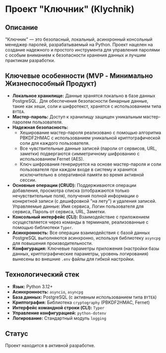 # Проект "Ключник" (Klychnik)

## Описание

"Ключник" — это безопасный, локальный, асинхронный консольный менеджер паролей, разрабатываемый на Python. Проект нацелен на создание надежного и простого инструмента для управления паролями с особым вниманием к безопасности хранения данных и лучшим практикам разработки.

## Ключевые особенности (MVP - Минимально Жизнеспособный Продукт)

*   **Локальное хранилище:** Данные хранятся локально в базе данных PostgreSQL. Для обеспечения безопасности бинарные данные, такие как хеши, соли и шифротекст, хранятся с использованием типа `BYTEA`.
*   **Мастер-пароль:** Доступ к хранилищу защищен уникальным мастер-паролем пользователя.
*   **Надежная безопасность:**
    *   Хеширование мастер-пароля реализовано с помощью алгоритма PBKDF2HMAC с использованием уникальной криптографической соли для каждого пользователя.
    *   Все чувствительные данные записей (пароли от сервисов, URL, заметки) подвергаются симметричному шифрованию с использованием Fernet (AES).
    *   Ключ шифрования генерируется на основе мастер-пароля и соли пользователя при каждом входе в систему и хранится исключительно в оперативной памяти во время активной сессии.
*   **Основные операции (CRUD):** Поддерживаются операции добавления, просмотра списка (отображаются только нечувствительные поля), получения полной информации о конкретной записи (с дешифровкой "на лету") и удаления записей. Управляемые данные: Имя сервиса, Логин пользователя для сервиса, Пароль от сервиса, URL, Заметки.
*   **Консольный интерфейс (CLI):** Взаимодействие с приложением осуществляется через команды в терминале, реализованные с помощью библиотеки `Typer`.
*   **Асинхронность:** Все операции взаимодействия с базой данных PostgreSQL выполняются асинхронно, используя библиотеку `asyncpg` для повышения производительности.
*   **Конфигурация:** Ключевые параметры приложения (настройки базы данных, криптографические параметры, уровень логирования) вынесены во внешние `.env` файлы для гибкой настройки.

## Технологический стек

*   **Язык:** Python 3.12+
*   **Асинхронность:** `asyncio`, `asyncpg`
*   **База данных:** PostgreSQL (с активным использованием типа `BYTEA`)
*   **Криптография:** Библиотека `cryptography` (PBKDF2HMAC, Fernet)
*   **Интерфейс командной строки (CLI):** `Typer`
*   **Управление конфигурацией:** `python-dotenv`
*   **Логирование:** Стандартный модуль `logging`

## Статус

Проект находится в активной разработке.